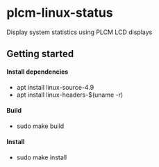 # plcm-linux-status
Display system statistics using PLCM LCD displays

## Getting started

#### Install dependencies

* apt install linux-source-4.9
* apt install linux-headers-$(uname -r)

#### Build

* sudo make build

#### Install

* sudo make install
